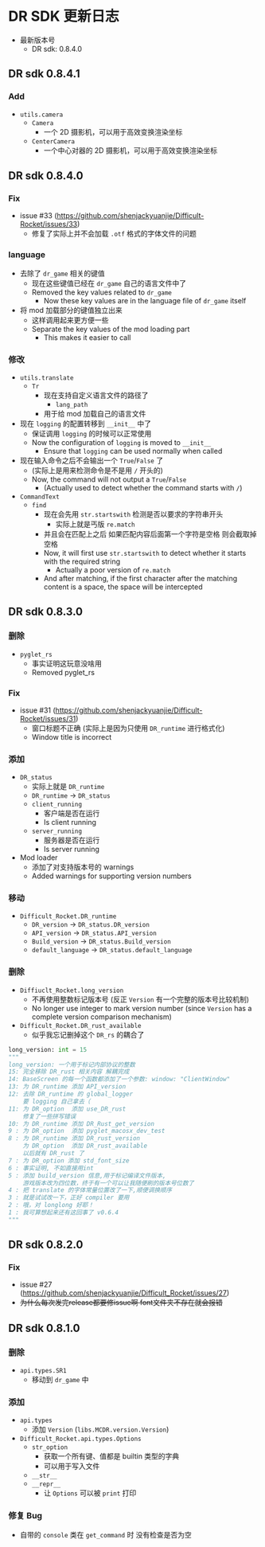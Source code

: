 
# DR SDK 更新日志

- 最新版本号
  - DR sdk: 0.8.4.0

## DR sdk 0.8.4.1

### Add

- `utils.camera`
  - `Camera`
    - 一个 2D 摄影机，可以用于高效变换渲染坐标
  - `CenterCamera`
    - 一个中心对器的 2D 摄影机，可以用于高效变换渲染坐标

## DR sdk 0.8.4.0

### Fix

- issue #33 (<https://github.com/shenjackyuanjie/Difficult-Rocket/issues/33>)
  - 修复了实际上并不会加载 `.otf` 格式的字体文件的问题

### language

- 去除了 `dr_game` 相关的键值
  - 现在这些键值已经在 `dr_game` 自己的语言文件中了
  - Removed the key values related to `dr_game`
    - Now these key values are in the language file of `dr_game` itself
- 将 mod 加载部分的键值独立出来
  - 这样调用起来更方便一些
  - Separate the key values of the mod loading part
    - This makes it easier to call

### 修改

- `utils.translate`
  - `Tr`
    - 现在支持自定义语言文件的路径了
      - `lang_path`
    - 用于给 mod 加载自己的语言文件
- 现在 `logging` 的配置转移到 `__init__` 中了
  - 保证调用 `logging` 的时候可以正常使用
  - Now the configuration of `logging` is moved to `__init__`
    - Ensure that `logging` can be used normally when called
- 现在输入命令之后不会输出一个 `True`/`False` 了
  - (实际上是用来检测命令是不是用 `/` 开头的)
  - Now, the command will not output a `True`/`False`
    - (Actually used to detect whether the command starts with `/`)
- `CommandText`
  - `find`
    - 现在会先用 `str.startswith` 检测是否以要求的字符串开头
      - 实际上就是丐版 `re.match`
    - 并且会在匹配上之后 如果匹配内容后面第一个字符是空格 则会截取掉空格
    - Now, it will first use `str.startswith` to detect whether it starts with the required string
      - Actually a poor version of `re.match`
    - And after matching, if the first character after the matching content is a space, the space will be intercepted

## DR sdk 0.8.3.0

### 删除

- `pyglet_rs`
  - 事实证明这玩意没啥用
  - Removed pyglet_rs

### Fix

- issue #31 (https://github.com/shenjackyuanjie/Difficult-Rocket/issues/31)
  - 窗口标题不正确 (实际上是因为只使用 `DR_runtime` 进行格式化)
  - Window title is incorrect

### 添加

- `DR_status`
  - 实际上就是 `DR_runtime`
  - `DR_runtime` -> `DR_status`
  - `client_running`
    - 客户端是否在运行
    - Is client running
  - `server_running`
    - 服务器是否在运行
    - Is server running
- Mod loader
  - 添加了对支持版本号的 warnings
  - Added warnings for supporting version numbers

### 移动

- `Difficult_Rocket.DR_runtime`
  - `DR_version` -> `DR_status.DR_version`
  - `API_version` -> `DR_status.API_version`
  - `Build_version` -> `DR_status.Build_version`
  - `default_language` -> `DR_status.default_language`

### 删除

- `Diffiuclt_Rocket.long_version`
  - 不再使用整数标记版本号 (反正 `Version` 有一个完整的版本号比较机制)
  - No longer use integer to mark version number (since `Version` has a complete version comparison mechanism)
- `Difficult_Rocket.DR_rust_available`
  - 似乎我忘记删掉这个 `DR_rs` 的耦合了

```python
long_version: int = 15
"""
long_version: 一个用于标记内部协议的整数
15: 完全移除 DR_rust 相关内容 解耦完成
14: BaseScreen 的每一个函数都添加了一个参数: window: "ClientWindow"
13: 为 DR_runtime 添加 API_version
12: 去除 DR_runtime 的 global_logger
    要 logging 自己拿去（
11: 为 DR_option  添加 use_DR_rust
    修复了一些拼写错误
10: 为 DR_runtime 添加 DR_Rust_get_version
9 : 为 DR_option  添加 pyglet_macosx_dev_test
8 : 为 DR_runtime 添加 DR_rust_version
    为 DR_option  添加 DR_rust_available
    以后就有 DR_rust 了
7 : 为 DR_option 添加 std_font_size
6 : 事实证明, 不如直接用int
5 : 添加 build_version 信息,用于标记编译文件版本,
    游戏版本改为四位数，终于有一个可以让我随便刷的版本号位数了
4 : 把 translate 的字体常量位置改了一下,顺便调换顺序
3 : 就是试试改一下，正好 compiler 要用
2 : 哦，对 longlong 好耶！
1 : 我可算想起来还有这回事了 v0.6.4
"""
```

## DR sdk 0.8.2.0

### Fix

- issue #27 (https://github.com/shenjackyuanjie/Difficult_Rocket/issues/27)
- ~~为什么每次发完release都要修issue啊 font文件夹不存在就会报错~~

## DR sdk 0.8.1.0

### 删除

- `api.types.SR1`
  - 移动到 `dr_game` 中

### 添加

- `api.types`
  - 添加 `Version` (`libs.MCDR.version.Version`)
- `Difficult_Rocket.api.types.Options`
  - `str_option`
    - 获取一个所有键、值都是 builtin 类型的字典
    - 可以用于写入文件
  - `__str__`
  - `__repr__`
    - 让 `Options` 可以被 `print` 打印

### 修复 Bug

- 自带的 `console` 类在 `get_command` 时 没有检查是否为空
